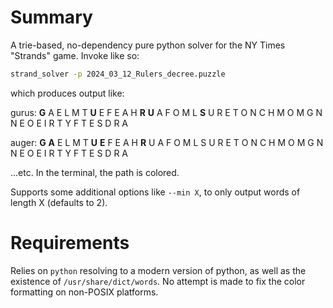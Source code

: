 # Summary
A trie-based, no-dependency pure python solver for the NY Times "Strands" game. Invoke like so:

```bash
strand_solver -p 2024_03_12_Rulers_decree.puzzle
```

which produces output like:


gurus:
**G** A E L M T
**U** E F E A H
**R** **U** A F O M
L **S** U R E T
O N C H M O
M G N N E O
E I R T Y F
T E S D R A

auger:
**G** **A** E L M T
**U** **E** F E A H
**R** U A F O M
L S U R E T
O N C H M O
M G N N E O
E I R T Y F
T E S D R A

...etc. In the terminal, the path is colored.

Supports some additional options like `--min X`, to only output words of length X (defaults to 2).

# Requirements
Relies on `python` resolving to a modern version of python, as well as the existence of `/usr/share/dict/words`. No attempt is made to fix the color formatting on non-POSIX platforms.